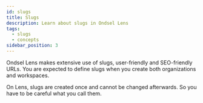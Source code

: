 ```yaml
---
id: slugs
title: Slugs
description: Learn about slugs in Ondsel Lens
tags:
  - slugs
  - concepts
sidebar_position: 3
---
```


Ondsel Lens makes extensive use of slugs, user-friendly and SEO-friendly URLs. You are expected to define slugs when you create both organizations and workspaces.

On Lens, slugs are created once and cannot be changed afterwards. So you have to be careful what you call them.